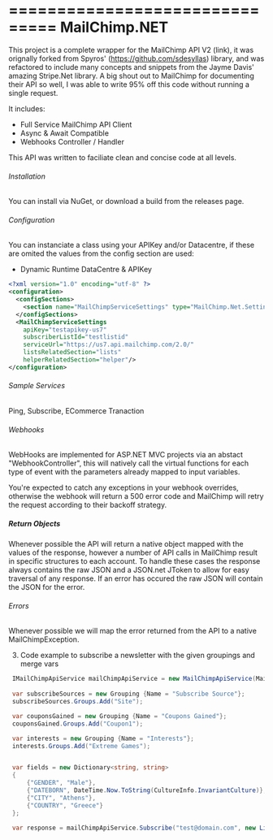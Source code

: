 ===============================
 MailChimp.NET 
===============================

This project is a complete wrapper for the MailChimp API V2 (link), it was orignally forked from Spyros' (https://github.com/sdesyllas) library, and was refactored to include many concepts and snippets from the Jayme Davis' amazing Stripe.Net library. A big shout out to MailChimp for documenting their API so well, I was able to write 95% off this code without running a single request.

It includes:

- Full Service MailChimp API Client
- Async & Await Compatible
- Webhooks Controller / Handler

This API was written to faciliate clean and concise code at all levels.

###### Installation
You can install via NuGet, or download a build from the releases page. 

###### Configuration
You can instanciate a class using your APIKey and/or Datacentre, if these are omited the values from the config section are used: 

- Dynamic Runtime DataCentre & APIKey

```xml
<?xml version="1.0" encoding="utf-8" ?>
<configuration>
  <configSections>
    <section name="MailChimpServiceSettings" type="MailChimp.Net.Settings.MailChimpServiceConfiguration, MailChimp.Net.Settings" />
  </configSections>
  <MailChimpServiceSettings
    apiKey="testapikey-us7"
    subscriberListId="testlistid"
    serviceUrl="https://us7.api.mailchimp.com/2.0/"
    listsRelatedSection="lists"
    helperRelatedSection="helper"/>
</configuration>
```

###### Sample Services

Ping, Subscribe, ECommerce Tranaction

###### Webhooks

WebHooks are implemented for ASP.NET MVC projects via an abstact "WebhookController", this will natively call the virtual functions for each type of event with the parameters already mapped to input variables. 

You're expected to catch any exceptions in your webhook overrides, otherwise the webhook will return a 500 error code and MailChimp will retry the request according to their backoff strategy.

##### Return Objects

Whenever possible the API will return a native object mapped with the values of the response, however a number of API calls in MailChimp result in specific structures to each account. To handle these cases the response always contains the raw JSON and a JSON.net JToken to allow for easy traversal of any response. If an error has occured the raw JSON will contain the JSON for the error.

###### Errors
Whenever possible we will map the error returned from the API to a native MailChimpException. 

3. Code example to subscribe a newsletter with the given groupings and merge vars

```csharp
 IMailChimpApiService mailChimpApiService = new MailChimpApiService(MailChimpServiceConfiguration.Settings.ApiKey);
 
 var subscribeSources = new Grouping {Name = "Subscribe Source"};
 subscribeSources.Groups.Add("Site");

 var couponsGained = new Grouping {Name = "Coupons Gained"};
 couponsGained.Groups.Add("Coupon1");

 var interests = new Grouping {Name = "Interests"};
 interests.Groups.Add("Extreme Games");


 var fields = new Dictionary<string, string>
 {
     {"GENDER", "Male"},
     {"DATEBORN", DateTime.Now.ToString(CultureInfo.InvariantCulture)},
     {"CITY", "Athens"},
     {"COUNTRY", "Greece"}
 };

 var response = mailChimpApiService.Subscribe("test@domain.com", new List() { subscribeSources, couponsGained, interests }, fields, true);
```
